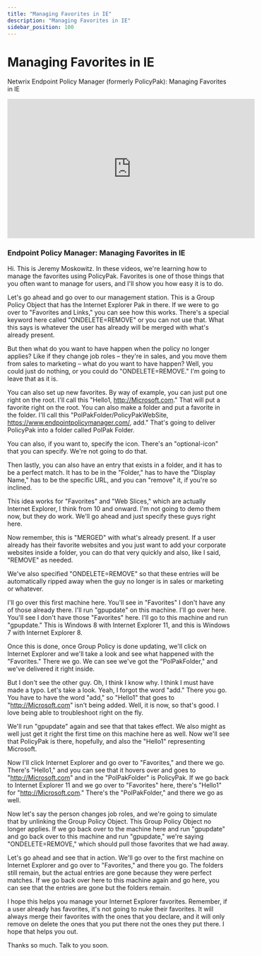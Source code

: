 ```yaml
---
title: "Managing Favorites in IE"
description: "Managing Favorites in IE"
sidebar_position: 100
---
```

# Managing Favorites in IE

Netwrix Endpoint Policy Manager (formerly PolicyPak): Managing Favorites in IE

<iframe width="560" height="315" src="https://www.youtube.com/embed/4xYA0FaD53A?si=KEXNMi7GUl7QwsU1" title="YouTube video player" frameborder="0" allow="accelerometer; autoplay; clipboard-write; encrypted-media; gyroscope; picture-in-picture; web-share" referrerpolicy="strict-origin-when-cross-origin" allowfullscreen></iframe>

### Endpoint Policy Manager: Managing Favorites in IE

Hi. This is Jeremy Moskowitz. In these videos, we're learning how to manage the favorites using
PolicyPak. Favorites is one of those things that you often want to manage for users, and I'll show
you how easy it is to do.

Let's go ahead and go over to our management station. This is a Group Policy Object that has the
Internet Explorer Pak in there. If we were to go over to "Favorites and Links," you can see how this
works. There's a special keyword here called "ONDELETE=REMOVE" or you can not use that. What this
says is whatever the user has already will be merged with what's already present.

But then what do you want to have happen when the policy no longer applies? Like if they change job
roles – they're in sales, and you move them from sales to marketing – what do you want to have
happen? Well, you could just do nothing, or you could do "ONDELETE=REMOVE." I'm going to leave that
as it is.

You can also set up new favorites. By way of example, you can just put one right on the root. I'll
call this "Hello1, http://Microsoft.com." That will put a favorite right on the root. You can also
make a folder and put a favorite in the folder. I'll call this "PolPakFolder/PolicyPakWebSite,
https://www.endpointpolicymanager.com/, add." That's going to deliver PolicyPak into a folder called PolPak
Folder.

You can also, if you want to, specify the icon. There's an "optional-icon" that you can specify.
We're not going to do that.

Then lastly, you can also have an entry that exists in a folder, and it has to be a perfect match.
It has to be in the "Folder," has to have the "Display Name," has to be the specific URL, and you
can "remove" it, if you're so inclined.

This idea works for "Favorites" and "Web Slices," which are actually Internet Explorer, I think from
10 and onward. I'm not going to demo them now, but they do work. We'll go ahead and just specify
these guys right here.

Now remember, this is "MERGED" with what's already present. If a user already has their favorite
websites and you just want to add your corporate websites inside a folder, you can do that very
quickly and also, like I said, "REMOVE" as needed.

We've also specified "ONDELETE=REMOVE" so that these entries will be automatically ripped away when
the guy no longer is in sales or marketing or whatever.

I'll go over this first machine here. You'll see in "Favorites" I don't have any of those already
there. I'll run "gpupdate" on this machine. I'll go over here. You'll see I don't have those
"Favorites" here. I'll go to this machine and run "gpupdate." This is Windows 8 with Internet
Explorer 11, and this is Windows 7 with Internet Explorer 8.

Once this is done, once Group Policy is done updating, we'll click on Internet Explorer and we'll
take a look and see what happened with the "Favorites." There we go. We can see we've got the
"PolPakFolder," and we've delivered it right inside.

But I don't see the other guy. Oh, I think I know why. I think I must have made a typo. Let's take a
look. Yeah, I forgot the word "add." There you go. You have to have the word "add," so "Hello1" that
goes to "http://Microsoft.com" isn't being added. Well, it is now, so that's good. I love being able
to troubleshoot right on the fly.

We'll run "gpupdate" again and see that that takes effect. We also might as well just get it right
the first time on this machine here as well. Now we'll see that PolicyPak is there, hopefully, and
also the "Hello1" representing Microsoft.

Now I'll click Internet Explorer and go over to "Favorites," and there we go. There's "Hello1," and
you can see that it hovers over and goes to "http://Microsoft.com" and in the "PolPakFolder" is
PolicyPak. If we go back to Internet Explorer 11 and we go over to "Favorites" here, there's
"Hello1" for "http://Microsoft.com." There's the "PolPakFolder," and there we go as well.

Now let's say the person changes job roles, and we're going to simulate that by unlinking the Group
Policy Object. This Group Policy Object no longer applies. If we go back over to the machine here
and run "gpupdate" and go back over to this machine and run "gpupdate," we're saying
"ONDELETE=REMOVE," which should pull those favorites that we had away.

Let's go ahead and see that in action. We'll go over to the first machine on Internet Explorer and
go over to "Favorites," and there you go. The folders still remain, but the actual entries are gone
because they were perfect matches. If we go back over here to this machine again and go here, you
can see that the entries are gone but the folders remain.

I hope this helps you manage your Internet Explorer favorites. Remember, if a user already has
favorites, it's not going to nuke their favorites. It will always merge their favorites with the
ones that you declare, and it will only remove on delete the ones that you put there not the ones
they put there. I hope that helps you out.

Thanks so much. Talk to you soon.
